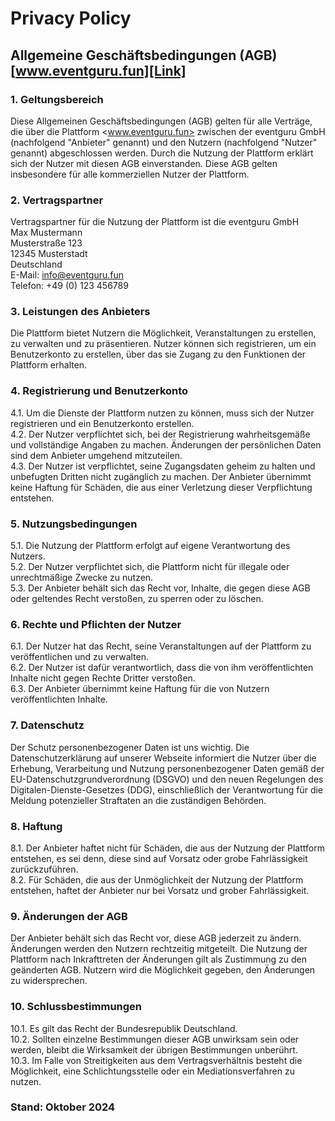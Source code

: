 # Privacy Policy

## Allgemeine Geschäftsbedingungen (AGB) [www.eventguru.fun][Link]

### 1. Geltungsbereich

Diese Allgemeinen Geschäftsbedingungen (AGB) gelten für alle Verträge, die über die Plattform <www.eventguru.fun> zwischen der eventguru GmbH (nachfolgend "Anbieter" genannt) und den Nutzern (nachfolgend "Nutzer" genannt) abgeschlossen werden. Durch die Nutzung der Plattform erklärt sich der Nutzer mit diesen AGB einverstanden. Diese AGB gelten insbesondere für alle kommerziellen Nutzer der Plattform.

### 2. Vertragspartner

Vertragspartner für die Nutzung der Plattform ist die
eventguru GmbH  
Max Mustermann  
Musterstraße 123  
12345 Musterstadt  
Deutschland  
E-Mail: [info@eventguru.fun][Kontakt]  
Telefon: +49 (0) 123 456789

### 3. Leistungen des Anbieters

Die Plattform bietet Nutzern die Möglichkeit, Veranstaltungen zu erstellen, zu verwalten und zu präsentieren. Nutzer können sich registrieren, um ein Benutzerkonto zu erstellen, über das sie Zugang zu den Funktionen der Plattform erhalten.

### 4. Registrierung und Benutzerkonto

4.1. Um die Dienste der Plattform nutzen zu können, muss sich der Nutzer registrieren und ein Benutzerkonto erstellen.  
4.2. Der Nutzer verpflichtet sich, bei der Registrierung wahrheitsgemäße und vollständige Angaben zu machen. Änderungen der persönlichen Daten sind dem Anbieter umgehend mitzuteilen.  
4.3. Der Nutzer ist verpflichtet, seine Zugangsdaten geheim zu halten und unbefugten Dritten nicht zugänglich zu machen. Der Anbieter übernimmt keine Haftung für Schäden, die aus einer Verletzung dieser Verpflichtung entstehen.

### 5. Nutzungsbedingungen

5.1. Die Nutzung der Plattform erfolgt auf eigene Verantwortung des Nutzers.  
5.2. Der Nutzer verpflichtet sich, die Plattform nicht für illegale oder unrechtmäßige Zwecke zu nutzen.  
5.3. Der Anbieter behält sich das Recht vor, Inhalte, die gegen diese AGB oder geltendes Recht verstoßen, zu sperren oder zu löschen.

### 6. Rechte und Pflichten der Nutzer

6.1. Der Nutzer hat das Recht, seine Veranstaltungen auf der Plattform zu veröffentlichen und zu verwalten.  
6.2. Der Nutzer ist dafür verantwortlich, dass die von ihm veröffentlichten Inhalte nicht gegen Rechte Dritter verstoßen.  
6.3. Der Anbieter übernimmt keine Haftung für die von Nutzern veröffentlichten Inhalte.

### 7. Datenschutz

Der Schutz personenbezogener Daten ist uns wichtig. Die Datenschutzerklärung auf unserer Webseite informiert die Nutzer über die Erhebung, Verarbeitung und Nutzung personenbezogener Daten gemäß der EU-Datenschutzgrundverordnung (DSGVO) und den neuen Regelungen des Digitalen-Dienste-Gesetzes (DDG), einschließlich der Verantwortung für die Meldung potenzieller Straftaten an die zuständigen Behörden.

### 8. Haftung

8.1. Der Anbieter haftet nicht für Schäden, die aus der Nutzung der Plattform entstehen, es sei denn, diese sind auf Vorsatz oder grobe Fahrlässigkeit zurückzuführen.  
8.2. Für Schäden, die aus der Unmöglichkeit der Nutzung der Plattform entstehen, haftet der Anbieter nur bei Vorsatz und grober Fahrlässigkeit.

### 9. Änderungen der AGB

Der Anbieter behält sich das Recht vor, diese AGB jederzeit zu ändern. Änderungen werden den Nutzern rechtzeitig mitgeteilt. Die Nutzung der Plattform nach Inkrafttreten der Änderungen gilt als Zustimmung zu den geänderten AGB. Nutzern wird die Möglichkeit gegeben, den Änderungen zu widersprechen.

### 10. Schlussbestimmungen

10.1. Es gilt das Recht der Bundesrepublik Deutschland.  
10.2. Sollten einzelne Bestimmungen dieser AGB unwirksam sein oder werden, bleibt die Wirksamkeit der übrigen Bestimmungen unberührt.  
10.3. Im Falle von Streitigkeiten aus dem Vertragsverhältnis besteht die Möglichkeit, eine Schlichtungsstelle oder ein Mediationsverfahren zu nutzen.

### Stand: Oktober 2024

<!--Link für website-->

[Link]: https://www.eventguru.fun

<!--öffnet Email Progrqamm mit ausgefüllter Adresse Betreff und Grußformel im body-->

[kontakt]: mailto:hallo@eventguru.fun?subject=AGB%20Fragen%20und%20Anmerkungen&body=Hallo%20Eventguru%20Team%2C%0D%0A%0D%0A
